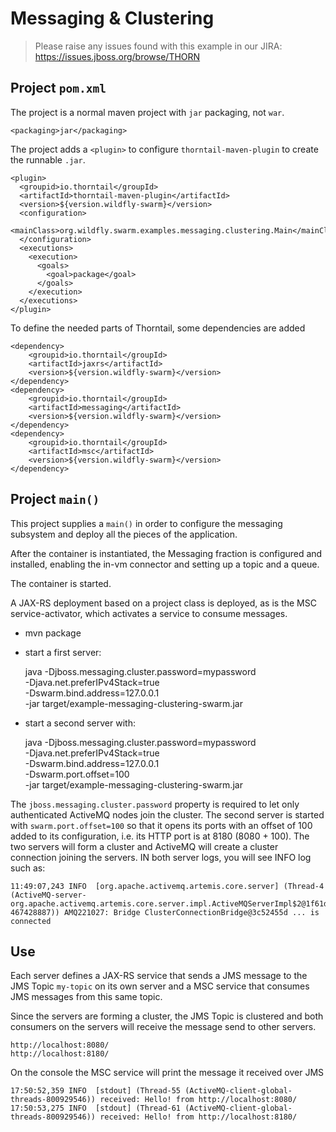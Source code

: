 # Messaging & Clustering

> Please raise any issues found with this example in our JIRA:
> https://issues.jboss.org/browse/THORN

## Project `pom.xml`

The project is a normal maven project with `jar` packaging, not `war`.

    <packaging>jar</packaging>

The project adds a `<plugin>` to configure `thorntail-maven-plugin` to
create the runnable `.jar`.

    <plugin>
      <groupid>io.thorntail</groupId>
      <artifactId>thorntail-maven-plugin</artifactId>
      <version>${version.wildfly-swarm}</version>
      <configuration>
        <mainClass>org.wildfly.swarm.examples.messaging.clustering.Main</mainClass>
      </configuration>
      <executions>
        <execution>
          <goals>
            <goal>package</goal>
          </goals>
        </execution>
      </executions>
    </plugin>

To define the needed parts of Thorntail, some dependencies are added

    <dependency>
        <groupid>io.thorntail</groupId>
        <artifactId>jaxrs</artifactId>
        <version>${version.wildfly-swarm}</version>
    </dependency>
    <dependency>
        <groupid>io.thorntail</groupId>
        <artifactId>messaging</artifactId>
        <version>${version.wildfly-swarm}</version>
    </dependency>
    <dependency>
        <groupid>io.thorntail</groupId>
        <artifactId>msc</artifactId>
        <version>${version.wildfly-swarm}</version>
    </dependency>

## Project `main()`

This project supplies a `main()` in order to configure the messaging
subsystem and deploy all the pieces of the application.


After the container is instantiated, the Messaging fraction is
configured and installed, enabling the in-vm connector and setting
up a topic and a queue.  

The container is started.

A JAX-RS deployment based on a project class is deployed, as is the
MSC service-activator, which activates a service to consume messages.

* mvn package
* start a first server:

    java -Djboss.messaging.cluster.password=mypassword \
       -Djava.net.preferIPv4Stack=true \
       -Dswarm.bind.address=127.0.0.1 \
       -jar target/example-messaging-clustering-swarm.jar

* start a second server with:

    java -Djboss.messaging.cluster.password=mypassword \
        -Djava.net.preferIPv4Stack=true \
        -Dswarm.bind.address=127.0.0.1 \
        -Dswarm.port.offset=100 \
        -jar target/example-messaging-clustering-swarm.jar

The `jboss.messaging.cluster.password` property is required to let only authenticated ActiveMQ nodes join the cluster.
The second server is started with `swarm.port.offset=100` so that it opens its ports with an offset of 100 added to its configuration, i.e. its HTTP port is at 8180 (8080 + 100).
The two servers will form a cluster and ActiveMQ will create a cluster connection joining the servers. IN both server logs, you will see INFO log such as:

    11:49:07,243 INFO  [org.apache.activemq.artemis.core.server] (Thread-4 (ActiveMQ-server-org.apache.activemq.artemis.core.server.impl.ActiveMQServerImpl$2@1f61df9a-467428887)) AMQ221027: Bridge ClusterConnectionBridge@3c52455d ... is connected

## Use

Each server defines a JAX-RS service that sends a JMS message to the JMS Topic `my-topic` on its own server and a MSC service that consumes JMS messages from this same topic.

Since the servers are forming a cluster, the JMS Topic is clustered and both consumers on the servers will receive the message send to other servers.

    http://localhost:8080/
    http://localhost:8180/

On the console the MSC service will print the message it received over JMS

    17:50:52,359 INFO  [stdout] (Thread-55 (ActiveMQ-client-global-threads-800929546)) received: Hello! from http://localhost:8080/
    17:50:53,275 INFO  [stdout] (Thread-61 (ActiveMQ-client-global-threads-800929546)) received: Hello! from http://localhost:8180/
